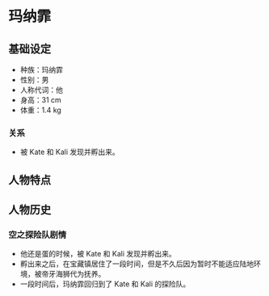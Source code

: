 # 玛纳霏

## 基础设定

- 种族：玛纳霏
- 性别：男
- 人称代词：他
- 身高：31 cm
- 体重：1.4 kg

### 关系

- 被 Kate 和 Kali 发现并孵出来。

## 人物特点

## 人物历史

### 空之探险队剧情

- 他还是蛋的时候，被 Kate 和 Kali 发现并孵出来。
- 孵出来之后，在宝藏镇居住了一段时间，但是不久后因为暂时不能适应陆地环境，被帝牙海狮代为抚养。
- 一段时间后，玛纳霏回归到了 Kate 和 Kali 的探险队。